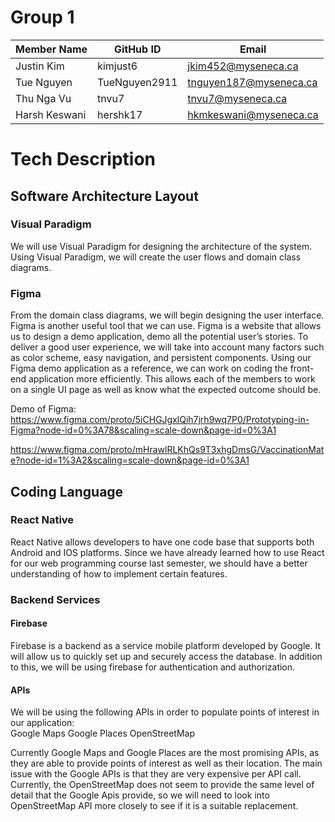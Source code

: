 # Group 1

|   Member Name  | GitHub ID |           Email               |
| ---------------| ---------------|-------------------------------|
| Justin Kim     | kimjust6	  |jkim452@myseneca.ca    	  |
| Tue Nguyen     | TueNguyen2911  |tnguyen187@myseneca.ca 	  |
| Thu Nga Vu	 | tnvu7	  |tnvu7@myseneca.ca   		  |
| Harsh Keswani  | hershk17	  |hkmkeswani@myseneca.ca 	  |



# Tech Description

## Software Architecture Layout

### Visual Paradigm

We will use Visual Paradigm for designing the architecture of the system. Using Visual Paradigm, we will create the user flows and domain class diagrams. 

### Figma

From the domain class diagrams, we will begin designing the user interface. Figma is another useful tool that we can use. Figma is a website that allows us to design a demo application, demo all the potential user’s stories. To deliver a good user experience, we will take into account many factors such as color scheme, easy navigation, and persistent components. Using our Figma demo application as a reference, we can work on coding the front-end application more efficiently.  This allows each of the members to work on a single UI page as well as know what the expected outcome should be.

Demo of Figma: https://www.figma.com/proto/5iCHGJgxlQih7jrh9wq7P0/Prototyping-in-Figma?node-id=0%3A78&scaling=scale-down&page-id=0%3A1

https://www.figma.com/proto/mHrawlRLKhQs9T3xhgDmsG/VaccinationMate?node-id=1%3A2&scaling=scale-down&page-id=0%3A1

## Coding Language

### React Native

React Native allows developers to have one code base that supports both Android and IOS platforms. Since we have already learned how to use React for our web programming course last semester, we should have a better understanding of how to implement certain features. 

### Backend Services

#### Firebase

Firebase is a backend as a service mobile platform developed by Google.  It will allow us to quickly set up and securely access the database. In addition to this, we will be using firebase for authentication and authorization.  

#### APIs

We will be using the following APIs in order to populate points of interest in our application:  
Google Maps
Google Places
OpenStreetMap 

Currently Google Maps and Google Places are the most promising APIs, as they are able to provide points of interest as well as their location. The main issue with the Google APIs is that they are very expensive per API call. Currently, the OpenStreetMap does not seem to provide the same level of detail that the Google Apis provide, so we will need to look into OpenStreetMap API more closely to see if it is a suitable replacement. 